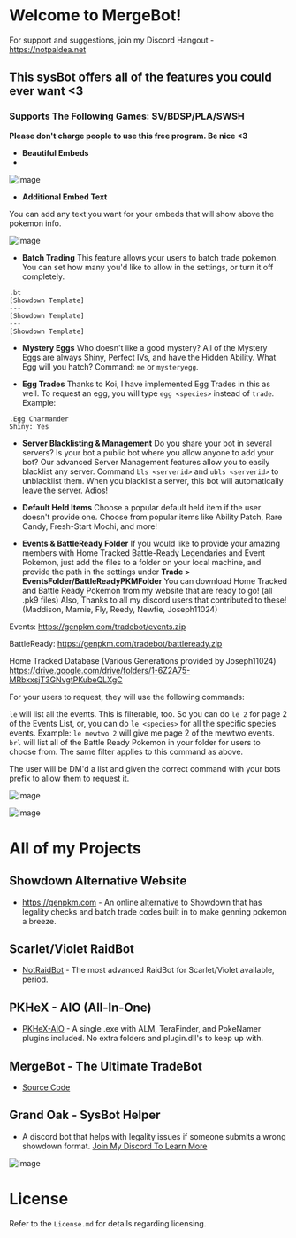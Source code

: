 # Welcome to MergeBot!
For support and suggestions, join my Discord Hangout - https://notpaldea.net

## This sysBot offers all of the features you could ever want <3
### Supports The Following Games:  SV/BDSP/PLA/SWSH
**__Please don't charge people to use this free program. Be nice <3__**

- __Beautiful Embeds__
- 
![image](https://github.com/bdawg1989/MergeBot/assets/80122551/022e5f6a-5771-448f-a816-981782fefa55)

- __Additional Embed Text__
  
You can add any text you want for your embeds that will show above the pokemon info.

![image](https://github.com/bdawg1989/MergeBot/assets/80122551/6b45b883-427c-410b-9dc0-2edeb9c83efe)

- __Batch Trading__
This feature allows your users to batch trade pokemon.  You can set how many you'd like to allow in the settings, or turn it off completely.
```
.bt
[Showdown Template]
---
[Showdown Template]
---
[Showdown Template]
```

- __Mystery Eggs__
Who doesn't like a good mystery?
All of the Mystery Eggs are always Shiny, Perfect IVs, and have the Hidden Ability.  What Egg will you hatch?
Command:  `me` or `mysteryegg`.

- __Egg Trades__
Thanks to Koi, I have implemented Egg Trades in this as well.
To request an egg, you will type `egg <species>` instead of `trade`.
Example:  
```
.Egg Charmander
Shiny: Yes
```

- __Server Blacklisting & Management__
Do you share your bot in several servers?  Is your bot a public bot where you allow anyone to add your bot?
Our advanced Server Management features allow you to easily blacklist any server.
Command `bls <serverid>` and `ubls <serverid>` to unblacklist them.
When you blacklist a server, this bot will automatically leave the server.  Adios!

- __Default Held Items__
Choose a popular default held item if the user doesn't provide one.  Choose from popular items like Ability Patch, Rare Candy, Fresh-Start Mochi, and more!

- __Events & BattleReady Folder__
If you would like to provide your amazing members with Home Tracked Battle-Ready Legendaries and Event Pokemon, just add the files to a folder on your local machine, and provide the path in the settings under **Trade > EventsFolder/BattleReadyPKMFolder**
You can download Home Tracked and Battle Ready Pokemon from my website that are ready to go!  (all .pk9 files)  Also, Thanks to all my discord users that contributed to these!  (Maddison, Marnie, Fly, Reedy, Newfie, Joseph11024)

Events: https://genpkm.com/tradebot/events.zip

BattleReady:  https://genpkm.com/tradebot/battleready.zip

Home Tracked Database (Various Generations provided by Joseph11024)
https://drive.google.com/drive/folders/1-6Z2A75-MRbxxsjT3GNvgtPKubeQLXgC

For your users to request, they will use the following commands:

`le` will list all the events.  This is filterable, too.  So you can do `le 2` for page 2 of the Events List, or, you can do `le <species>` for all the specific species events. Example:  `le mewtwo 2` will give me page 2 of the mewtwo events.
`brl` will list all of the Battle Ready Pokemon in your folder for users to choose from.  The same filter applies to this command as above.

The user will be DM'd a list and given the correct command with your bots prefix to allow them to request it.

![image](https://github.com/bdawg1989/MergeBot/assets/80122551/fd43fb3e-6bfc-472c-ac26-d55e59f94abf)

![image](https://github.com/bdawg1989/MergeBot/assets/80122551/107d3f4b-0f6a-4145-aaff-deebead6a09c)

# All of my Projects

## Showdown Alternative Website
- https://genpkm.com - An online alternative to Showdown that has legality checks and batch trade codes built in to make genning pokemon a breeze.

## Scarlet/Violet RaidBot

- [NotRaidBot](https://github.com/bdawg1989/NotPaldeaNET) - The most advanced RaidBot for Scarlet/Violet available, period.
  
## PKHeX - AIO (All-In-One)

- [PKHeX-AIO](https://github.com/bdawg1989/PKHeX-ALL-IN-ONE) - A single .exe with ALM, TeraFinder, and PokeNamer plugins included.  No extra folders and plugin.dll's to keep up with.

## MergeBot - The Ultimate TradeBot

- [Source Code](https://github.com/bdawg1989/MergeBot)

## Grand Oak - SysBot Helper
- A discord bot that helps with legality issues if someone submits a wrong showdown format.  [Join My Discord To Learn More](https://discord.gg/GtUu9BmCzy)
  
![image](https://github.com/bdawg1989/MergeBot/assets/80122551/0842b48e-1b4d-4621-b321-89f478db508b)



# License
Refer to the `License.md` for details regarding licensing.
